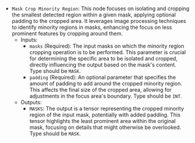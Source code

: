 - `Mask Crop Minority Region`: This node focuses on isolating and cropping the smallest detected region within a given mask, applying optional padding to the cropped area. It leverages image processing techniques to identify minority regions in masks, enhancing the focus on less prominent features by cropping around them.
    - Inputs:
        - `masks` (Required): The input masks on which the minority region cropping operation is to be performed. This parameter is crucial for determining the specific area to be isolated and cropped, directly influencing the output based on the mask's content. Type should be `MASK`.
        - `padding` (Required): An optional parameter that specifies the amount of padding to add around the cropped minority region. This affects the final size of the cropped area, allowing for adjustments in the focus area's boundary. Type should be `INT`.
    - Outputs:
        - `MASKS`: The output is a tensor representing the cropped minority region of the input mask, potentially with added padding. This tensor highlights the least prominent area within the original mask, focusing on details that might otherwise be overlooked. Type should be `MASK`.

